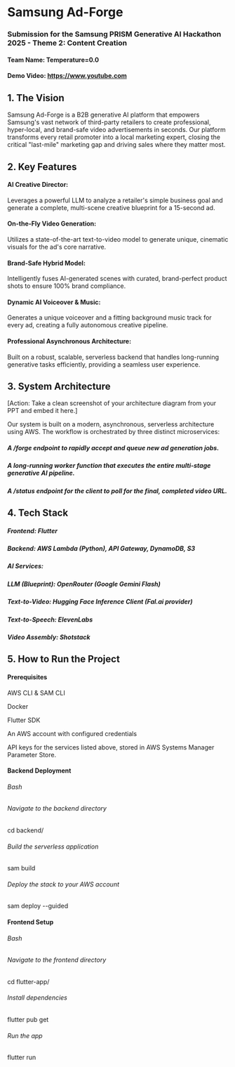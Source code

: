 # Samsung Ad-Forge #
### Submission for the Samsung PRISM Generative AI Hackathon 2025 - Theme 2: Content Creation ##

#### Team Name: Temperature=0.0 ###

#### Demo Video: https://www.youtube.com ###

## 1. The Vision 
Samsung Ad-Forge is a B2B generative AI platform that empowers Samsung's vast network of third-party retailers to create professional, hyper-local, and brand-safe video advertisements in seconds. Our platform transforms every retail promoter into a local marketing expert, closing the critical "last-mile" marketing gap and driving sales where they matter most.

## 2. Key Features
#### AI Creative Director: 
Leverages a powerful LLM to analyze a retailer's simple business goal and generate a complete, multi-scene creative blueprint for a 15-second ad.
#### On-the-Fly Video Generation: 
Utilizes a state-of-the-art text-to-video model to generate unique, cinematic visuals for the ad's core narrative.
#### Brand-Safe Hybrid Model:
Intelligently fuses AI-generated scenes with curated, brand-perfect product shots to ensure 100% brand compliance.
#### Dynamic AI Voiceover & Music:
Generates a unique voiceover and a fitting background music track for every ad, creating a fully autonomous creative pipeline.
#### Professional Asynchronous Architecture: 
Built on a robust, scalable, serverless backend that handles long-running generative tasks efficiently, providing a seamless user experience.

## 3. System Architecture
[Action: Take a clean screenshot of your architecture diagram from your PPT and embed it here.]

Our system is built on a modern, asynchronous, serverless architecture using AWS. The workflow is orchestrated by three distinct microservices:

##### A /forge endpoint to rapidly accept and queue new ad generation jobs.

##### A long-running worker function that executes the entire multi-stage generative AI pipeline.

##### A /status endpoint for the client to poll for the final, completed video URL.

## 4. Tech Stack
##### Frontend: Flutter
##### Backend: AWS Lambda (Python), API Gateway, DynamoDB, S3
##### AI Services:
##### LLM (Blueprint): OpenRouter (Google Gemini Flash)
##### Text-to-Video: Hugging Face Inference Client (Fal.ai provider)
##### Text-to-Speech: ElevenLabs
##### Video Assembly: Shotstack

## 5. How to Run the Project

#### Prerequisites
AWS CLI & SAM CLI

Docker

Flutter SDK

An AWS account with configured credentials

API keys for the services listed above, stored in AWS Systems Manager Parameter Store.

#### Backend Deployment
###### Bash
###### Navigate to the backend directory
cd backend/
###### Build the serverless application
sam build
###### Deploy the stack to your AWS account
sam deploy --guided

#### Frontend Setup
###### Bash
###### Navigate to the frontend directory
cd flutter-app/
###### Install dependencies
flutter pub get
###### Run the app
flutter run
